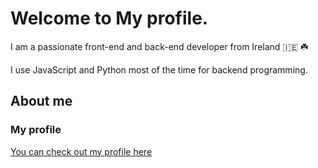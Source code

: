 # Welcome to My profile.

I am a passionate front-end and back-end developer from Ireland 🇮🇪 ☘️

I use JavaScript and Python most of the time for backend programming.

## About me
### My profile
[You can check out my profile here](https://github.com/dripini)
